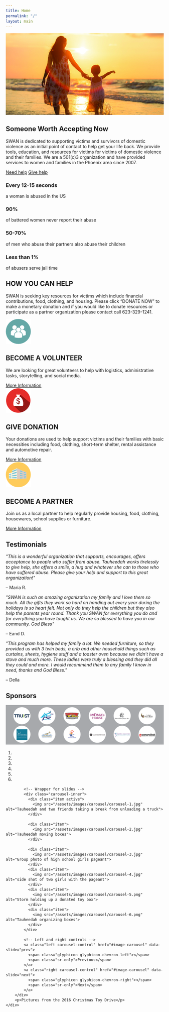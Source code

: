 ```yaml
---
title: Home
permalink: "/"
layout: main
---
```


<div id="home-page">
	<div class="hero-container">
		<div class="image">
			<img src="/assets/images/home-page/hero-image-small.jpg" alt="mom and daughter walking on the beach">
		</div>
		<div class="story">
			<h2>Someone Worth Accepting Now</h2>
			<p>SWAN is dedicated to supporting victims and survivors of domestic violence as an initial point of contact to help get your life back.  We provide tools, education, and resources for victims for victims of domestic violence and their families.  We are a 501(c)3 organization and have provided services to women and families in the Phoenix area since 2007.</p>
			<div class="help-btns">
				<a href="/programs">Need help</a>
				<a href="#help-bar">Give help</a>
			</div>
		</div>
	</div>
	<div class="stats-bar">
		<div class="statistic">
			<h3>Every 12-15 seconds</h3>
			<p>a woman is abused in the US</p>
		</div>
		<div class="statistic">
			<h3>90%</h3>
			<p>of battered women never report their abuse</p>
		</div>
		<div class="statistic">
			<h3>50-70%</h3>
			<p>of men who abuse their partners also abuse their children</p>
		</div>
		<div class="statistic">
			<h3>Less than 1%</h3>
			<p>of abusers serve jail time</p>
		</div>
	</div>
	<div class="help-bar" id="help-bar">
		<h2>HOW YOU CAN HELP</h2>
		<p>SWAN is seeking key resources for victims which include financial contributions, food, clothing, and housing.  Please click “DONATE NOW” to make a monetary donation and if you would like to donate resources or participate as a partner organization please contact call 623-329-1241.</p>
		<div class="arrow-down"></div>
	</div>
	<div class="help-options-block">
		<div class="help-option">
			<img src="/assets/images/home-page/volunteer.png" alt="icon of three people" width="80" height="80">
			<div class="flex-container">
				<h2>BECOME A VOLUNTEER</h2>
				<p>We are looking for great volunteers to help with logistics, administrative tasks, storytelling, and social media.</p>
				<a href="/give#volunteer_href">More Information</a>
			</div>
		</div>
		<div class="help-option">
			<img src="/assets/images/home-page/donate.png" alt="money bag with a dollar sign" width="80" height="80">
			<div class="flex-container">
				<h2>GIVE DONATION</h2>
				<p>Your donations are used to help support victims and their families with basic necessities including food, clothing, short-term shelter, rental assistance and automotive repair.</p>
				<a href="/give#donation_href">More Information</a>
			</div>
		</div>
		<div class="help-option">
			<img src="/assets/images/home-page/partner.png" alt="picture of a building" width="80" height="80">
			<div class="flex-container">
				<h2>BECOME A PARTNER</h2>
				<p>Join us as a local partner to help regularly provide housing, food, clothing, housewares, school supplies or furniture.</p>
				<a href="/give#partner_href">More Information</a>
			</div>
		</div>
	</div>
	<h2 class="testimonial-heading">Testimonials</h2>
	<div class="testimonial-block">
		<div class="testimonial">
			<i>"This is a wonderful organization that supports, encourages, offers acceptance to people who suffer from abuse.  Tauheedah works tirelessly to give help, she offers a smile, a hug and whatever she can to those who have suffered abuse.  Please give your help and support to this great organization!"</i> 
			<p>– Maria R.</p>
		</div>
		<div class="testimonial">
			<i>"SWAN is such an amazing organization my family and I love them so much.  All the gifts they work so hard on handing out every year during the holidays is so heart felt.  Not only do they help the children but they also help the parents year round.  Thank you SWAN for everything you do and for everything you have taught us.  We are so blessed to have you in our community.  God Bless"</i>
			<p>– Eand D.</p>
		</div>
		<div class="testimonial">
			<i>"This program has helped my family a lot.  We needed furniture, so they provided us with 3 twin beds, a crib and other household things such as curtains, sheets, hygiene stuff and a toaster oven because we didn’t have a stove and much more.  These ladies were truly a blessing and they did all they could and more.  I would recommend them to any family I know in need, thanks and God Bless."</i>
			<p>– Della</p>
		</div>
	</div>
	<div class="sponsors-block">
		<h2>Sponsors</h2>
		<img src="/assets/images/home-page/logos.png" alt="logos of sponsors">
	</div>
	<div class="image-gallery-container">
		<div id="image-carousel" class="carousel slide" data-ride="carousel">
		    <!-- Indicators -->
		    <ol class="carousel-indicators">
		      <li data-target="#image-carousel" data-slide-to="0" class="active"></li>
		      <li data-target="#image-carousel" data-slide-to="1"></li>
		      <li data-target="#image-carousel" data-slide-to="2"></li>
		      <li data-target="#image-carousel" data-slide-to="3"></li>
		      <li data-target="#image-carousel" data-slide-to="4"></li>
		      <li data-target="#image-carousel" data-slide-to="5"></li>
		    </ol>

		    <!-- Wrapper for slides -->
		    <div class="carousel-inner">
		      <div class="item active">
		        <img src="/assets/images/carousel/carousel-1.jpg" alt="Tauheedah and two friends taking a break from unloading a truck">
		      </div>

		      <div class="item">
		        <img src="/assets/images/carousel/carousel-2.jpg" alt="Tauheedah moving boxes">
		      </div>
		    
		      <div class="item">
		        <img src="/assets/images/carousel/carousel-3.jpg" alt="Group photo of high school girls pageant">
		      </div>
		      <div class="item">
		        <img src="/assets/images/carousel/carousel-4.jpg" alt="side shot of two girls with the pageant">
		      </div>
		      <div class="item">
		        <img src="/assets/images/carousel/carousel-5.png" alt="Storm holding up a donated toy box">
		      </div>
		      <div class="item">
		        <img src="/assets/images/carousel/carousel-6.png" alt="Tauheedah organizing boxes">
		      </div>
		    </div>

		    <!-- Left and right controls -->
		    <a class="left carousel-control" href="#image-carousel" data-slide="prev">
		      <span class="glyphicon glyphicon-chevron-left"></span>
		      <span class="sr-only">Previous</span>
		    </a>
		    <a class="right carousel-control" href="#image-carousel" data-slide="next">
		      <span class="glyphicon glyphicon-chevron-right"></span>
		      <span class="sr-only">Next</span>
		    </a>
	  	</div>
	  	<p>Pictures from the 2016 Christmas Toy Drive</p>
  	</div>


</div> <!-- end home-page -->
